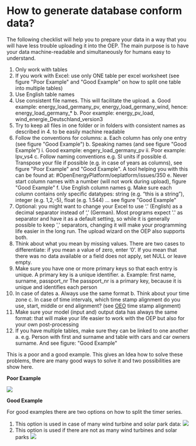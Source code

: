 # How to generate database conform data?

The following checklist will help you to prepare your data in a way that you will have less trouble uploading it into the OEP. The main purpose is to have your data machine-readable and simultaneously for humans easy to understand.

1. Only work with tables
2. If you work with Excel: use only ONE table per excel worksheet (see figure "Poor Example" and "Good Example" on how to split one table into multiple tables)
3. Use English table names
4. Use consistent file names. This will facilitate the upload.
   a. Good example: energy_load_germany_pv, energy_load_germany_wind, hence: energy_load_germany\_\*
   b. Poor example: energy_pv_load, wind_energie_Deutschland_version3
5. Try to keep all files in one folder or in folders with consistent names as described in 4. to be easily machine readable
6. Follow the conventions for columns:
   a. Each column has only one entry (see figure "Good Example")
   b. Speaking names (and see figure "Good Example")
   i. Good example: engery_load_germany_pv
   ii. Poor example: lpv_vs4
   c. Follow naming conventions e.g. SI units if possible
   d. Transpose your file if possible (e.g. in case of years as columns), see figure "Poor Example" and "Good Example". A tool helping you with this can be found at: #OpenEnergyPlatform/oeplatform/issues/350
   e. Never start column names with a number (will not work during upload), figure "Good Example"
   f. Use English column names
   g. Make sure each column contains only specific datatypes: string (e.g. “this is a string”), integer (e.g. 1,2,-5), float (e.g. 1.544) … see figure "Good Example"
7. Optional: you might want to change your Excel to use ‘.’ (English) as a decimal separator instead of ‘,’ (German). Most programs expect '.' as separator and have it as a default setting, so while it is generally possible to keep ',' separators, changing it will make your programming life easier in the long run. The upload wizard on the OEP also supports both.
8. Think about what you mean by missing values. There are two cases to differentiate: if you mean a value of zero, enter ‘0’. If you mean that there was no data available or a field does not apply, set NULL or leave empty.
9. Make sure you have one or more primary keys so that each entry is unique. A primary key is a unique identifier.
   a. Example: first name, surname, passport_nr
   The passport_nr is a primary key, because it is unique and identifies each person
10. In case of dates
    a. Always use the same format
    b. Think about your time zone
    c. In case of time intervals, which time stamp alignment do you use, start, middle or end alignment? (see [OEO](http://openenergyplatform.org/ontology/oeo/OEO_00140044) time stamp alignment)
11. Make sure your model (input and) output data has always the same format: that will make your life easier to work with the OEP but also for your own post-processing
12. If you have multiple tables, make sure they can be linked to one another
    a. e.g. Person with first and surname and table with cars and car owners surname. And see figure: "Good Example"

This is a poor and a good example. This gives an Idea how to solve these problems, there are many good ways to solve it and two possibilities are show here.

**Poor Example**

![](https://openenergyplatform.org/media/image/2020/11/grafik_Bsj2Etf.png)

**Good Example**

For good examples there are two options on how to split the timer series.

1. This option is used in case of many wind turbine and solar park data:
   ![](https://openenergyplatform.org/media/image/2020/11/grafik_6AiAzdf.png)
2. This option is used if there are not as many wind turbines and solar parks
   ![](https://openenergyplatform.org/media/image/2020/11/grafik_dPJYucg.png)
